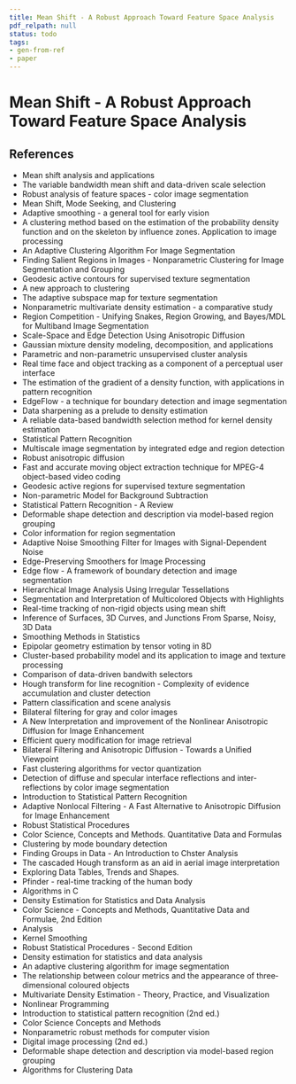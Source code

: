 ```yaml
---
title: Mean Shift - A Robust Approach Toward Feature Space Analysis
pdf_relpath: null
status: todo
tags:
- gen-from-ref
- paper
---
```


# Mean Shift - A Robust Approach Toward Feature Space Analysis

## References

- Mean shift analysis and applications
- The variable bandwidth mean shift and data-driven scale selection
- Robust analysis of feature spaces - color image segmentation
- Mean Shift, Mode Seeking, and Clustering
- Adaptive smoothing - a general tool for early vision
- A clustering method based on the estimation of the probability density function and on the skeleton by influence zones. Application to image processing
- An Adaptive Clustering Algorithm For Image Segmentation
- Finding Salient Regions in Images - Nonparametric Clustering for Image Segmentation and Grouping
- Geodesic active contours for supervised texture segmentation
- A new approach to clustering
- The adaptive subspace map for texture segmentation
- Nonparametric multivariate density estimation - a comparative study
- Region Competition - Unifying Snakes, Region Growing, and Bayes/MDL for Multiband Image Segmentation
- Scale-Space and Edge Detection Using Anisotropic Diffusion
- Gaussian mixture density modeling, decomposition, and applications
- Parametric and non-parametric unsupervised cluster analysis
- Real time face and object tracking as a component of a perceptual user interface
- The estimation of the gradient of a density function, with applications in pattern recognition
- EdgeFlow - a technique for boundary detection and image segmentation
- Data sharpening as a prelude to density estimation
- A reliable data-based bandwidth selection method for kernel density estimation
- Statistical Pattern Recognition
- Multiscale image segmentation by integrated edge and region detection
- Robust anisotropic diffusion
- Fast and accurate moving object extraction technique for MPEG-4 object-based video coding
- Geodesic active regions for supervised texture segmentation
- Non-parametric Model for Background Subtraction
- Statistical Pattern Recognition - A Review
- Deformable shape detection and description via model-based region grouping
- Color information for region segmentation
- Adaptive Noise Smoothing Filter for Images with Signal-Dependent Noise
- Edge-Preserving Smoothers for Image Processing
- Edge flow - A framework of boundary detection and image segmentation
- Hierarchical Image Analysis Using Irregular Tessellations
- Segmentation and Interpretation of Multicolored Objects with Highlights
- Real-time tracking of non-rigid objects using mean shift
- Inference of Surfaces, 3D Curves, and Junctions From Sparse, Noisy, 3D Data
- Smoothing Methods in Statistics
- Epipolar geometry estimation by tensor voting in 8D
- Cluster-based probability model and its application to image and texture processing
- Comparison of data-driven bandwith selectors
- Hough transform for line recognition - Complexity of evidence accumulation and cluster detection
- Pattern classification and scene analysis
- Bilateral filtering for gray and color images
- A New Interpretation and improvement of the Nonlinear Anisotropic Diffusion for Image Enhancement
- Efficient query modification for image retrieval
- Bilateral Filtering and Anisotropic Diffusion - Towards a Unified Viewpoint
- Fast clustering algorithms for vector quantization
- Detection of diffuse and specular interface reflections and inter-reflections by color image segmentation
- Introduction to Statistical Pattern Recognition
- Adaptive Nonlocal Filtering - A Fast Alternative to Anisotropic Diffusion for Image Enhancement
- Robust Statistical Procedures
- Color Science, Concepts and Methods. Quantitative Data and Formulas
- Clustering by mode boundary detection
- Finding Groups in Data - An Introduction to Chster Analysis
- The cascaded Hough transform as an aid in aerial image interpretation
- Exploring Data Tables, Trends and Shapes.
- Pfinder - real-time tracking of the human body
- Algorithms in C
- Density Estimation for Statistics and Data Analysis
- Color Science - Concepts and Methods, Quantitative Data and Formulae, 2nd Edition
- Analysis
- Kernel Smoothing
- Robust Statistical Procedures - Second Edition
- Density estimation for statistics and data analysis
- An adaptive clustering algorithm for image segmentation
- The relationship between colour metrics and the appearance of three‐dimensional coloured objects
- Multivariate Density Estimation - Theory, Practice, and Visualization
- Nonlinear Programming
- Introduction to statistical pattern recognition (2nd ed.)
- Color Science Concepts and Methods
- Nonparametric robust methods for computer vision
- Digital image processing (2nd ed.)
- Deformable shape detection and description via model-based region grouping
- Algorithms for Clustering Data

